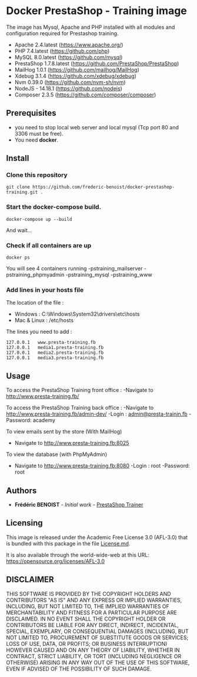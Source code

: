 # Docker PrestaShop - Training image

The image has Mysql, Apache and PHP installed with all modules and configuration required for Prestashop training. 

- Apache 2.4.latest (https://www.apache.org/) 
- PHP 7.4.latest (https://github.com/php)
- MySQL 8.0.latest (https://github.com/mysql)
- PrestaShop 1.7.8.latest (https://github.com/PrestaShop/PrestaShop)
- MailHog 1.0.1 (https://github.com/mailhog/MailHog)
- Xdebug 3.1.4 (https://github.com/xdebug/xdebug)
- Nvm 0.39.0 (https://github.com/nvm-sh/nvm)   
- NodeJS - 14.18.1 (https://github.com/nodejs)
- Composer 2.3.5 (https://github.com/composer/composer)

## Prerequisites

- you need to stop local web server and local mysql (Tcp port 80 and 3306 must be free).
- You need **docker**.

## Install

### Clone this repository

``git clone https://github.com/frederic-benoist/docker-prestashop-training.git .``

### Start the docker-compose build.

``docker-compose up --build``

And wait...

### Check if all containers are up

``docker ps``

You will see 4 containers running
-pstraining_mailserver
-pstraining_phpmyadmin
-pstraining_mysql
-pstraining_www

### Add lines in your hosts file

The location of the file :
- Windows : C:\Windows\System32\drivers\etc\hosts
- Mac & Linux : /etc/hosts

The lines you need to add :
```
127.0.0.1   www.presta-training.fb
127.0.0.1   media1.presta-training.fb
127.0.0.1   media2.presta-training.fb
127.0.0.1   media3.presta-training.fb
```

## Usage

To access the PrestaShop Training front office :
-Navigate to http://www.presta-training.fb/

To access the PrestaShop Training back office :
-Navigate to http://www.presta-training.fb/admin-dev/
-Login : admin@presta-trainin.fb 
-Password: academy

To view emails sent by the store (With MailHog)
- Navigate to http://www.presta-training.fb:8025

To view the database (with PhpMyAdmin)
- Navigate to http://www.presta-training.fb:8080
-Login : root
-Password: root

## Authors

* **Frédéric BENOIST** - *Initial work* - [PrestaShop Trainer](https://www.fbenoist.com)

## Licensing
 
This image is released under the Academic Free License 3.0 (AFL-3.0)
that is bundled with this package in the file [License.md](License.md).

It is also available through the world-wide-web at this URL:
https://opensource.org/licenses/AFL-3.0
  
## DISCLAIMER
 
THIS SOFTWARE IS PROVIDED BY THE COPYRIGHT HOLDERS AND CONTRIBUTORS "AS IS" AND ANY EXPRESS OR IMPLIED WARRANTIES, INCLUDING, BUT NOT LIMITED TO, THE IMPLIED WARRANTIES OF MERCHANTABILITY AND FITNESS FOR A PARTICULAR PURPOSE ARE DISCLAIMED. IN NO EVENT SHALL THE COPYRIGHT HOLDER OR CONTRIBUTORS BE LIABLE FOR ANY DIRECT, INDIRECT, INCIDENTAL, SPECIAL, EXEMPLARY, OR CONSEQUENTIAL DAMAGES (INCLUDING, BUT NOT LIMITED TO, PROCUREMENT OF SUBSTITUTE GOODS OR SERVICES; LOSS OF USE, DATA, OR PROFITS; OR BUSINESS INTERRUPTION) HOWEVER CAUSED AND ON ANY THEORY OF LIABILITY, WHETHER IN CONTRACT, STRICT LIABILITY, OR TORT (INCLUDING NEGLIGENCE OR OTHERWISE) ARISING IN ANY WAY OUT OF THE USE OF THIS SOFTWARE, EVEN IF ADVISED OF THE POSSIBILITY OF SUCH DAMAGE.
